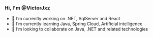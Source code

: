 ### Hi, I'm @VictorJxz

<!--
**VictorJxz/VictorJxz** is a ✨ _special_ ✨ repository because its `README.md` (this file) appears on your GitHub profile.

Here are some ideas to get you started:
-->
- 🔭 I’m currently working on .NET, SqlServer and React
- 🌱 I’m currently learning Java, Spring Cloud, Artificial intelligence
- 👯 I’m looking to collaborate on Java, .NET and related technologies
